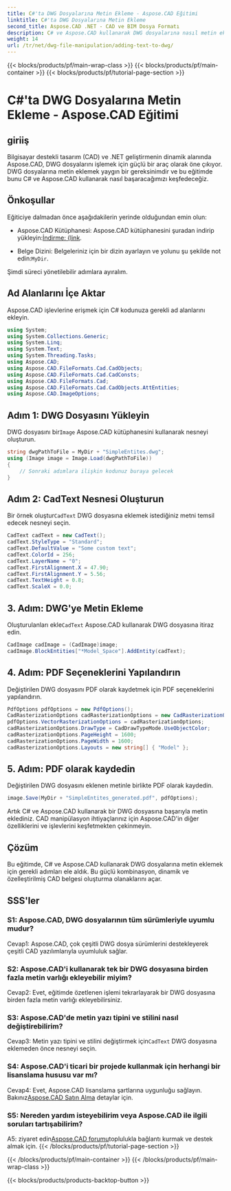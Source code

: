 ```yaml
---
title: C#'ta DWG Dosyalarına Metin Ekleme - Aspose.CAD Eğitimi
linktitle: C#'ta DWG Dosyalarına Metin Ekleme
second_title: Aspose.CAD .NET - CAD ve BIM Dosya Formatı
description: C# ve Aspose.CAD kullanarak DWG dosyalarına nasıl metin ekleyeceğinizi öğrenin. Sorunsuz entegrasyon için bu adım adım öğreticiyi izleyin. Kapsamlı rehberlik için Aspose.CAD belgelerini inceleyin.
weight: 14
url: /tr/net/dwg-file-manipulation/adding-text-to-dwg/
---
```


{{< blocks/products/pf/main-wrap-class >}}
{{< blocks/products/pf/main-container >}}
{{< blocks/products/pf/tutorial-page-section >}}

# C#'ta DWG Dosyalarına Metin Ekleme - Aspose.CAD Eğitimi

## giriiş

Bilgisayar destekli tasarım (CAD) ve .NET geliştirmenin dinamik alanında Aspose.CAD, DWG dosyalarını işlemek için güçlü bir araç olarak öne çıkıyor. DWG dosyalarına metin eklemek yaygın bir gereksinimdir ve bu eğitimde bunu C# ve Aspose.CAD kullanarak nasıl başaracağımızı keşfedeceğiz.

## Önkoşullar

Eğiticiye dalmadan önce aşağıdakilerin yerinde olduğundan emin olun:

-  Aspose.CAD Kütüphanesi: Aspose.CAD kütüphanesini şuradan indirip yükleyin:[İndirme: {link](https://releases.aspose.com/cad/net/).

-  Belge Dizini: Belgeleriniz için bir dizin ayarlayın ve yolunu şu şekilde not edin:`MyDir`.

Şimdi süreci yönetilebilir adımlara ayıralım.

## Ad Alanlarını İçe Aktar

Aspose.CAD işlevlerine erişmek için C# kodunuza gerekli ad alanlarını ekleyin.

```csharp
using System;
using System.Collections.Generic;
using System.Linq;
using System.Text;
using System.Threading.Tasks;
using Aspose.CAD;
using Aspose.CAD.FileFormats.Cad.CadObjects;
using Aspose.CAD.FileFormats.Cad.CadConsts;
using Aspose.CAD.FileFormats.Cad;
using Aspose.CAD.FileFormats.Cad.CadObjects.AttEntities;
using Aspose.CAD.ImageOptions;
```

## Adım 1: DWG Dosyasını Yükleyin

 DWG dosyasını bir`Image` Aspose.CAD kütüphanesini kullanarak nesneyi oluşturun.

```csharp
string dwgPathToFile = MyDir + "SimpleEntites.dwg";
using (Image image = Image.Load(dwgPathToFile))
{
    // Sonraki adımlara ilişkin kodunuz buraya gelecek
}
```

## Adım 2: CadText Nesnesi Oluşturun

 Bir örnek oluştur`CadText` DWG dosyasına eklemek istediğiniz metni temsil edecek nesneyi seçin.

```csharp
CadText cadText = new CadText();
cadText.StyleType = "Standard";
cadText.DefaultValue = "Some custom text";
cadText.ColorId = 256;
cadText.LayerName = "0";
cadText.FirstAlignment.X = 47.90;
cadText.FirstAlignment.Y = 5.56;
cadText.TextHeight = 0.8;
cadText.ScaleX = 0.0;
```

## 3. Adım: DWG'ye Metin Ekleme

 Oluşturulanları ekle`CadText` Aspose.CAD kullanarak DWG dosyasına itiraz edin.

```csharp
CadImage cadImage = (CadImage)image;
cadImage.BlockEntities["*Model_Space"].AddEntity(cadText);
```

## 4. Adım: PDF Seçeneklerini Yapılandırın

Değiştirilen DWG dosyasını PDF olarak kaydetmek için PDF seçeneklerini yapılandırın.

```csharp
PdfOptions pdfOptions = new PdfOptions();
CadRasterizationOptions cadRasterizationOptions = new CadRasterizationOptions();
pdfOptions.VectorRasterizationOptions = cadRasterizationOptions;
cadRasterizationOptions.DrawType = CadDrawTypeMode.UseObjectColor;
cadRasterizationOptions.PageHeight = 1600;
cadRasterizationOptions.PageWidth = 1600;
cadRasterizationOptions.Layouts = new string[] { "Model" };
```

## 5. Adım: PDF olarak kaydedin

Değiştirilen DWG dosyasını eklenen metinle birlikte PDF olarak kaydedin.

```csharp
image.Save(MyDir + "SimpleEntites_generated.pdf", pdfOptions);
```

Artık C# ve Aspose.CAD kullanarak bir DWG dosyasına başarıyla metin eklediniz. CAD manipülasyon ihtiyaçlarınız için Aspose.CAD'in diğer özelliklerini ve işlevlerini keşfetmekten çekinmeyin.

## Çözüm

Bu eğitimde, C# ve Aspose.CAD kullanarak DWG dosyalarına metin eklemek için gerekli adımları ele aldık. Bu güçlü kombinasyon, dinamik ve özelleştirilmiş CAD belgesi oluşturma olanaklarını açar.

## SSS'ler

### S1: Aspose.CAD, DWG dosyalarının tüm sürümleriyle uyumlu mudur?

Cevap1: Aspose.CAD, çok çeşitli DWG dosya sürümlerini destekleyerek çeşitli CAD yazılımlarıyla uyumluluk sağlar.

### S2: Aspose.CAD'i kullanarak tek bir DWG dosyasına birden fazla metin varlığı ekleyebilir miyim?

Cevap2: Evet, eğitimde özetlenen işlemi tekrarlayarak bir DWG dosyasına birden fazla metin varlığı ekleyebilirsiniz.

### S3: Aspose.CAD'de metin yazı tipini ve stilini nasıl değiştirebilirim?

 Cevap3: Metin yazı tipini ve stilini değiştirmek için`CadText` DWG dosyasına eklemeden önce nesneyi seçin.

### S4: Aspose.CAD'i ticari bir projede kullanmak için herhangi bir lisanslama hususu var mı?

 Cevap4: Evet, Aspose.CAD lisanslama şartlarına uygunluğu sağlayın. Bakınız[Aspose.CAD Satın Alma](https://purchase.aspose.com/buy) detaylar için.

### S5: Nereden yardım isteyebilirim veya Aspose.CAD ile ilgili soruları tartışabilirim?

A5: ziyaret edin[Aspose.CAD forumu](https://forum.aspose.com/c/cad/19)toplulukla bağlantı kurmak ve destek almak için.
{{< /blocks/products/pf/tutorial-page-section >}}

{{< /blocks/products/pf/main-container >}}
{{< /blocks/products/pf/main-wrap-class >}}

{{< blocks/products/products-backtop-button >}}

